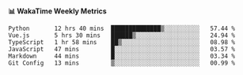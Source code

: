 **:bar_chart: WakaTime Weekly Metrics**

<!--START_SECTION:waka-->

```text
Python       12 hrs 40 mins  ██████████████▒░░░░░░░░░░   57.44 %
Vue.js       5 hrs 30 mins   ██████▒░░░░░░░░░░░░░░░░░░   24.94 %
TypeScript   1 hr 58 mins    ██▒░░░░░░░░░░░░░░░░░░░░░░   08.98 %
JavaScript   47 mins         █░░░░░░░░░░░░░░░░░░░░░░░░   03.57 %
Markdown     44 mins         █░░░░░░░░░░░░░░░░░░░░░░░░   03.34 %
Git Config   13 mins         ▒░░░░░░░░░░░░░░░░░░░░░░░░   00.99 %
```

<!--END_SECTION:waka-->
